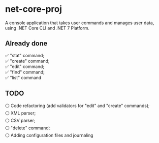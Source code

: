 # net-core-proj
A console application that takes user commands and manages user data, using .NET Core CLI and .NET 7 Platform.
## Already done
:white_check_mark: "stat" command;\
:white_check_mark: "create" command;\
:white_check_mark: "edit" command;\
:white_check_mark: "find" command;\
:white_check_mark: "list" command
## TODO
⚪ Code refactoring (add validators for "edit" and "create" commands);\
⚪ XML parser;\
⚪ CSV parser;\
⚪ "delete" command;\
⚪ Adding configuration files and journaling
